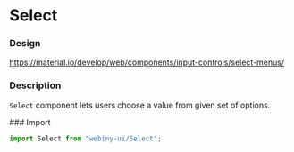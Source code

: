 # Select

### Design
<a href="https://material.io/develop/web/components/input-controls/select-menus/" target="_blank">https://material.io/develop/web/components/input-controls/select-menus/</a>

### Description
`Select` component lets users choose a value from given set of options.

### Import
```js
import Select from "webiny-ui/Select";
```